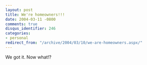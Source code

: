 ```yaml
---
layout: post
title: We're homeowners!!!
date: 2004-03-11 -0800
comments: true
disqus_identifier: 246
categories:
- personal
redirect_from: "/archive/2004/03/10/we-are-homeowners.aspx/"
---
```


We got it. Now what!?


